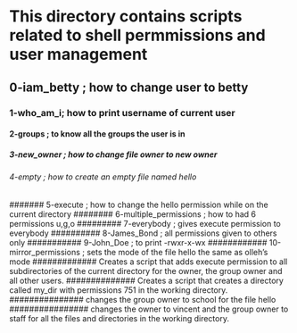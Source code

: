 # This directory contains scripts related to shell permmissions and user management
## 0-iam_betty ; how to change user to betty
### 1-who_am_i; how to print username of current user
#### 2-groups ; to know all the groups the user is in
##### 3-new_owner ; how to change file owner to new owner
###### 4-empty ; how to create an empty file named hello
####### 5-execute ; how to change the hello permission while on the current directory
######## 6-multiple_permissions ; how to had 6 permissions u,g,o
######### 7-everybody ; gives execute permission to everybody
########## 8-James_Bond ; all permissions given to others only
########### 9-John_Doe ; to print -rwxr-x-wx
############ 10-mirror_permissions ; sets the mode of the file hello the same as olleh’s mode
############# Creates a script that adds execute permission to all subdirectories of the current directory for the owner, the group owner and all other users.
############## Creates a script that creates a directory called my_dir with permissions 751 in the working directory.
############### changes the group owner to school for the file hello
################ changes the owner to vincent and the group owner to staff for all the files and directories in the working directory.
